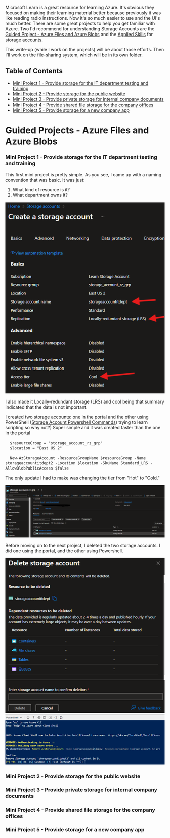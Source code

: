 Microsoft Learn is a great resource for learning Azure.  It's obvious they focused on making their learning material better because previously it was like reading radio instructions.  Now it's so much easier to use and the UI's much better. There are some great projects to help you get familiar with Azure.   Two I'd recommend for understanding Storage Accounts are the <a href="https://learn.microsoft.com/en-us/training/modules/guided-project-azure-files-azure-blobs/1-introduction">Guided Project - Azure Files and Azure Blobs</a> and the <a href="https://learn.microsoft.com/en-us/credentials/applied-skills/secure-storage-azure-files-azure-blob-storage/">Applied Skills</a> for storage accounts.  

This write-up (while I work on the projects) will be about those efforts.  Then I'll work on the file-sharing system, which will be in its own folder.

## Table of Contents

  - [Mini Project 1 - Provide storage for the IT department testing and training](#mini-project-1---provide-storage-for-the-it-department-testing-and-training)
  - [Mini Project 2 - Provide storage for the public website](#mini-project-2---provide-storage-for-the-public-website)
  - [Mini Project 3 - Provide private storage for internal company documents](#mini-project-3---provide-private-storage-for-internal-company-documents)
  - [Mini Project 4 - Provide shared file storage for the company offices](#mini-project-4---provide-shared-file-storage-for-the-company-offices)
  - [Mini Project 5 - Provide storage for a new company app](#mini-project-5---provide-storage-for-a-new-company-app)

# Guided Projects - Azure Files and Azure Blobs 


### Mini Project 1 - Provide storage for the IT department testing and training
 This first mini project is pretty simple.  As you see, I came up with a naming convention that was basic.  It was just:  

1. What kind of resource is it?
2. What department owns it? 

<img src="https://github.com/shevonnepolastre/AZ-104-Studying/blob/main/StorageAccounts/Mini%20Project%201/Mini_Proj_1_Simple_Storage_Account_Setting.png">

I also made it Locally-redundant storage (LRS) and cool being that summary indicated that the data is not important. 

I created two storage accounts: one in the portal and the other using PowerShell (<a href="https://learn.microsoft.com/en-us/azure/storage/common/storage-account-create?tabs=azure-powershell">Storage Account Powershell Commands</a>) trying to learn scripting so why not?) Super simple and it was created faster than the one in the portal
   
      $resourceGroup = "storage_account_rz_grp"
      $location = "East US 2"

      New-AzStorageAccount -ResourceGroupName $resourceGroup -Name storageaccountitdept2 -Location $location -SkuName Standard_LRS -AllowBlobPublicAccess $false

The only update I had to make was changing the tier from "Hot" to "Cold." 

<img src="https://github.com/shevonnepolastre/AZ-104-Studying/blob/main/StorageAccounts/Mini%20Project%201/Mini_Proj_1_Simple_Storage_Account_Powershell.png">

Before moving on to the next project, I deleted the two storage accounts.  I did one using the portal, and the other using Powershell.

<img src="https://github.com/shevonnepolastre/AZ-104-Studying/blob/main/StorageAccounts/Mini%20Project%201/Mini_Proj_1_Simple_Storage_Account_Delete_Portal.png">

<img src="https://github.com/shevonnepolastre/AZ-104-Studying/blob/main/StorageAccounts/Mini%20Project%201/Mini_Proj_1_Simple_Storage_Account_Delete_Powershell.png">

### Mini Project 2 - Provide storage for the public website

### Mini Project 3 - Provide private storage for internal company documents

### Mini Project 4 - Provide shared file storage for the company offices

### Mini Project 5 - Provide storage for a new company app
